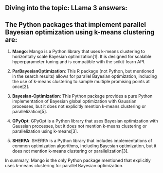 Diving into the topic: LLama 3 answers:
--
The Python packages that implement parallel Bayesian optimization using k-means clustering are:
--
1. **Mango**: Mango is a Python library that uses k-means clustering to horizontally scale Bayesian optimization[1]. It is designed for scalable hyperparameter tuning and is compatible with the scikit-learn API.

2. **ParBayesianOptimization**: This R package (not Python, but mentioned in the search results) allows for parallel Bayesian optimization, including the use of k-means clustering to sample multiple promising points at once[2].

3. **Bayesian-Optimization**: This Python package provides a pure Python implementation of Bayesian global optimization with Gaussian processes, but it does not explicitly mention k-means clustering or parallelization[5].

4. **GPyOpt**: GPyOpt is a Python library that uses Bayesian optimization with Gaussian processes, but it does not mention k-means clustering or parallelization using k-means[3].

5. **SHERPA**: SHERPA is a Python library that includes implementations of common optimization algorithms, including Bayesian optimization, but it does not mention k-means clustering or parallelization[3].

In summary, Mango is the only Python package mentioned that explicitly uses k-means clustering for parallel Bayesian optimization.
